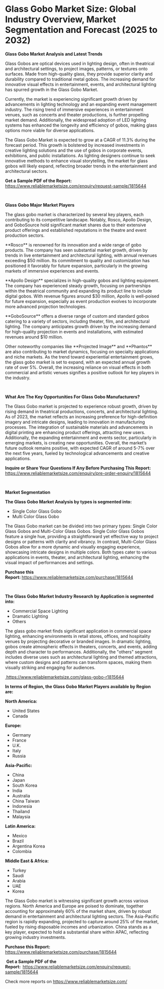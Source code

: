 <p><h1>Glass Gobo Market Size: Global Industry Overview, Market Segmentation and Forecast (2025 to 2032)</h1></p><p><strong>Glass Gobo Market Analysis and Latest Trends</strong></p>
<p><p>Glass Gobos are optical devices used in lighting design, often in theatrical and architectural settings, to project images, patterns, or textures onto surfaces. Made from high-quality glass, they provide superior clarity and durability compared to traditional metal gobos. The increasing demand for innovative visual effects in entertainment, events, and architectural lighting has spurred growth in the Glass Gobo Market.</p><p>Currently, the market is experiencing significant growth driven by advancements in lighting technology and an expanding event management industry. The rising trend of immersive experiences in entertainment venues, such as concerts and theater productions, is further propelling market demand. Additionally, the widespread adoption of LED lighting systems has enhanced the longevity and efficiency of gobos, making glass options more viable for diverse applications.</p><p>The Glass Gobo Market is expected to grow at a CAGR of 11.3% during the forecast period. This growth is bolstered by increased investments in creative lighting solutions and the use of gobos in corporate events, exhibitions, and public installations. As lighting designers continue to seek innovative methods to enhance visual storytelling, the market for glass gobos will likely expand, reflecting broader trends in the entertainment and architectural sectors.</p></p>
<p><strong>Get a Sample PDF of the Report:&nbsp;</strong> <a href="https://www.reliablemarketsize.com/enquiry/request-sample/1815644?utm_campaign=3126&utm_medium=2&utm_source=Github&utm_content=ia&utm_term=04042025&utm_id=glass-gobo">https://www.reliablemarketsize.com/enquiry/request-sample/1815644</a></p>
<p>&nbsp;</p>
<p><strong>Glass Gobo Major Market Players</strong></p>
<p><p>The glass gobo market is characterized by several key players, each contributing to its competitive landscape. Notably, Rosco, Apollo Design, and GoboSource hold significant market shares due to their extensive product offerings and established reputations in the theatre and event production sectors.</p><p>**Rosco** is renowned for its innovation and a wide range of gobo products. The company has seen substantial market growth, driven by trends in live entertainment and architectural lighting, with annual revenues exceeding $50 million. Its commitment to quality and customization has positioned it favorably for future expansion, particularly in the growing markets of immersive experiences and events.</p><p>**Apollo Design** specializes in high-quality gobos and lighting equipment. The company has experienced steady growth, focusing on partnerships within the theatrical community and expanding its product line to include digital gobos. With revenue figures around $30 million, Apollo is well-poised for future expansion, especially as event production evolves to incorporate more advanced projection technologies.</p><p>**GoboSource** offers a diverse range of custom and standard gobos catering to a variety of sectors, including theater, film, and architectural lighting. The company anticipates growth driven by the increasing demand for high-quality projection in events and installations, with estimated revenues around $10 million.</p><p>Other noteworthy companies like **Projected Image** and **Phantos** are also contributing to market dynamics, focusing on specialty applications and niche markets. As the trend toward experiential entertainment grows, the glass gobo market is set to expand, with an expected annual growth rate of over 5%. Overall, the increasing reliance on visual effects in both commercial and artistic venues signifies a positive outlook for key players in the industry.</p></p>
<p>&nbsp;</p>
<p><strong>What Are The Key Opportunities For Glass Gobo Manufacturers?</strong></p>
<p><p>The Glass Gobo market is projected to experience robust growth, driven by rising demand in theatrical productions, concerts, and architectural lighting. As of 2023, the market reflects an increasing preference for high-definition imagery and intricate designs, leading to innovation in manufacturing processes. The integration of sustainable materials and advancements in digital printing are enhancing product offerings, attracting new users. Additionally, the expanding entertainment and events sector, particularly in emerging markets, is creating new opportunities. Overall, the market’s future outlook remains positive, with expected CAGR of around 5-7% over the next five years, fueled by technological advancements and creative applications.</p></p>
<p><strong>Inquire or Share Your Questions If Any Before Purchasing This Report:</strong> <a href="https://www.reliablemarketsize.com/enquiry/pre-order-enquiry/1815644?utm_campaign=3126&utm_medium=2&utm_source=Github&utm_content=ia&utm_term=04042025&utm_id=glass-gobo">https://www.reliablemarketsize.com/enquiry/pre-order-enquiry/1815644</a></p>
<p>&nbsp;</p>
<p><strong>Market Segmentation</strong></p>
<p><strong>The Glass Gobo Market Analysis by types is segmented into:</strong></p>
<p><ul><li>Single Color Glass Gobo</li><li>Multi Color Glass Gobo</li></ul></p>
<p><p>The Glass Gobo market can be divided into two primary types: Single Color Glass Gobos and Multi-Color Glass Gobos. Single Color Glass Gobos feature a single hue, providing a straightforward yet effective way to project designs or patterns with clarity and vibrancy. In contrast, Multi-Color Glass Gobos allow for a more dynamic and visually engaging experience, showcasing intricate designs in multiple colors. Both types cater to various applications in events, theater, and architectural lighting, enhancing the visual impact of performances and settings.</p></p>
<p><strong>Purchase this Report:&nbsp;</strong><a href="https://www.reliablemarketsize.com/purchase/1815644?utm_campaign=3126&utm_medium=2&utm_source=Github&utm_content=ia&utm_term=04042025&utm_id=glass-gobo">https://www.reliablemarketsize.com/purchase/1815644</a></p>
<p>&nbsp;</p>
<p><strong>The Glass Gobo Market Industry Research by Application is segmented into:</strong></p>
<p><ul><li>Commercial Space Lighting</li><li>Dramatic Lighting</li><li>Others</li></ul></p>
<p><p>The glass gobo market finds significant application in commercial space lighting, enhancing environments in retail stores, offices, and hospitality venues by projecting decorative or branded images. In dramatic lighting, gobos create atmospheric effects in theaters, concerts, and events, adding depth and character to performances. Additionally, the "others" segment includes diverse uses such as architectural lighting and themed attractions, where custom designs and patterns can transform spaces, making them visually striking and engaging for audiences.</p></p>
<p><a href="https://www.reliablemarketsize.com/glass-gobo-r1815644?utm_campaign=3126&utm_medium=2&utm_source=Github&utm_content=ia&utm_term=04042025&utm_id=glass-gobo">&nbsp;https://www.reliablemarketsize.com/glass-gobo-r1815644</a></p>
<p><strong>In terms of Region, the Glass Gobo Market Players available by Region are:</strong></p>
<p>
    <p> <strong> North America: </strong>
        <ul>
            <li>United States</li>
            <li>Canada</li>
        </ul>
        </p> 
    <p> <strong> Europe: </strong>
        <ul>
            <li>Germany</li>
            <li>France</li>
            <li>U.K.</li>
            <li>Italy</li>
            <li>Russia</li>
        </ul>
        </p> 
    <p> <strong> Asia-Pacific: </strong>
        <ul>
            <li>China</li>
            <li>Japan</li>
            <li>South Korea</li>
            <li>India</li>
            <li>Australia</li>
            <li>China Taiwan</li>
            <li>Indonesia</li>
            <li>Thailand</li>
            <li>Malaysia</li>
        </ul>
        </p> 
    <p> <strong> Latin America: </strong>
        <ul>
            <li>Mexico</li>
            <li>Brazil</li>
            <li>Argentina Korea</li>
            <li>Colombia</li>
        </ul>
        </p> 
    <p> <strong> Middle East & Africa: </strong>
        <ul>
            <li>Turkey</li>
            <li>Saudi</li>
            <li>Arabia</li>
            <li>UAE</li>
            <li>Korea</li>
        </ul>
    </p>
    </p>
<p><p>The Glass Gobo market is witnessing significant growth across various regions. North America and Europe are poised to dominate, together accounting for approximately 60% of the market share, driven by robust demand in entertainment and architectural lighting sectors. The Asia-Pacific region is rapidly expanding, projected to capture around 25% of the market, fueled by rising disposable incomes and urbanization. China stands as a key player, expected to hold a substantial share within APAC, reflecting growing industry investments.</p></p>
<p><strong>Purchase this Report: </strong><a href="https://www.reliablemarketsize.com/purchase/1815644?utm_campaign=3126&utm_medium=2&utm_source=Github&utm_content=ia&utm_term=04042025&utm_id=glass-gobo">https://www.reliablemarketsize.com/purchase/1815644</a></p>
<p>&nbsp;<strong>Get a Sample PDF of the Report:&nbsp;&nbsp;</strong><a href="https://www.reliablemarketsize.com/enquiry/request-sample/1815644?utm_campaign=3126&utm_medium=2&utm_source=Github&utm_content=ia&utm_term=04042025&utm_id=glass-gobo">https://www.reliablemarketsize.com/enquiry/request-sample/1815644</a></p>
<p><strong></strong></p>
<p>Check more reports on <a href="https://www.reliablemarketsize.com/?utm_campaign=3126&utm_medium=2&utm_source=Github&utm_content=ia&utm_term=04042025&utm_id=glass-gobo">https://www.reliablemarketsize.com/</a></p>